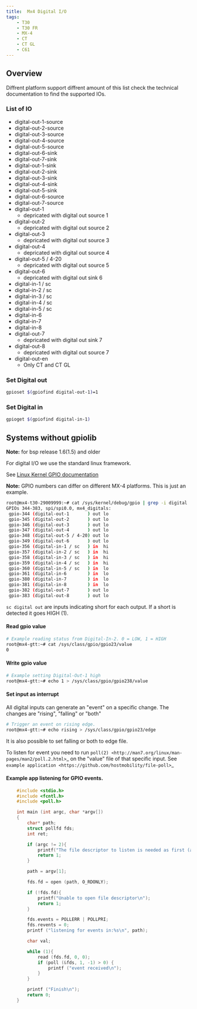 ```yaml
---
title:  Mx4 Digital I/O
tags:
    - T30
    - T30 FR
    - MX-4
    - CT
    - CT GL
    - C61
---
```

## Overview 
Diffrent platform support diffrent amount of this list check the technical documentation to find the supported IOs.

### List of IO
- digital-out-1-source
- digital-out-2-source
- digital-out-3-source
- digital-out-4-source
- digital-out-5-source
- digital-out-6-sink 
- digital-out-7-sink 
- digital-out-1-sink 
- digital-out-2-sink 
- digital-out-3-sink 
- digital-out-4-sink 
- digital-out-5-sink 
- digital-out-6-source
- digital-out-7-source
- digital-out-1
    - depricated with digital out source 1
- digital-out-2
    - depricated with digital out source 2
- digital-out-3
    - depricated with digital out source 3
- digital-out-4
    - depricated with digital out source 4
- digital-out-5 / 4-20
    - depricated with digital out source 5
- digital-out-6
    - depricated with digital out sink 6
- digital-in-1 / sc
- digital-in-2 / sc
- digital-in-3 / sc
- digital-in-4 / sc
- digital-in-5 / sc
- digital-in-6
- digital-in-7
- digital-in-8
- digital-out-7
    - depricated with digital out sink 7
- digital-out-8
    - depricated with digital out source 7
- digital-out-en 
    - Only CT and CT GL

### Set Digital out 
```bash
gpioset $(gpiofind digital-out-1)=1
```

### Set Digital in
```bash
gpioget $(gpiofind digital-in-1)
```

## Systems without gpiolib

**Note:** for bsp release 1.6(1.5) and older

For digital I/O we use the standard linux framework.

See [Linux Kernel GPIO documentation](https://www.kernel.org/doc/Documentation/gpio/)

**Note:** GPIO numbers can differ on different MX-4 platforms. This is just an example.

```bash
root@mx4-t30-29009999:~# cat /sys/kernel/debug/gpio | grep -i digital
GPIOs 344-383, spi/spi0.0, mx4_digitals:
 gpio-344 (digital-out-1       ) out lo
 gpio-345 (digital-out-2       ) out lo
 gpio-346 (digital-out-3       ) out lo
 gpio-347 (digital-out-4       ) out lo
 gpio-348 (digital-out-5 / 4-20) out lo
 gpio-349 (digital-out-6       ) out lo
 gpio-356 (digital-in-1 / sc   ) in  hi
 gpio-357 (digital-in-2 / sc   ) in  hi
 gpio-358 (digital-in-3 / sc   ) in  hi
 gpio-359 (digital-in-4 / sc   ) in  hi
 gpio-360 (digital-in-5 / sc   ) in  lo
 gpio-361 (digital-in-6        ) in  lo
 gpio-380 (digital-in-7        ) in  lo
 gpio-381 (digital-in-8        ) in  lo
 gpio-382 (digital-out-7       ) out lo
 gpio-383 (digital-out-8       ) out lo
```

`sc digital out` are inputs indicating short for each output. If a short is detected it goes HIGH (1).

#### Read gpio value

```bash
# Example reading status from Digital-In-2. 0 = LOW, 1 = HIGH
root@mx4-gtt:~# cat /sys/class/gpio/gpio23/value
0
```

#### Write gpio value

```bash
# Example setting Digital-Out-1 high
root@mx4-gtt:~# echo 1 > /sys/class/gpio/gpio238/value
```

#### Set input as interrupt

All digital inputs can generate an "event" on a specific change. The changes are "rising", "falling" or "both"

```bash
# Trigger an event on rising edge.
root@mx4-gtt:~# echo rising > /sys/class/gpio/gpio23/edge
```

It is also possible to set falling or both to edge file.

To listen for event you need to run `poll(2) <http://man7.org/linux/man-pages/man2/poll.2.html>`_ on the "value" file of that specific input. See `example application <https://github.com/hostmobility/file-poll>`_

#### Example app listening for GPIO events.
```c
	#include <stdio.h>
	#include <fcntl.h>
	#include <poll.h>

	int main (int argc, char *argv[])
	{
		char* path;
		struct pollfd fds;
		int ret;

		if (argc != 2){
			printf("The file descriptor to listen is needed as first (and only) parameter\n");
			return 1;
		}

		path = argv[1];

		fds.fd = open (path, O_RDONLY);

		if (!fds.fd){
			printf("Unable to open file descriptor\n");
			return 1;
		}

		fds.events = POLLERR | POLLPRI;
		fds.revents = 0;
		printf ("listening for events in:%s\n", path);

		char val;

		while (1){
			read (fds.fd, 0, 0);
			if (poll (&fds, 1, -1) > 0) {
				printf ("event received\n");
			}
		}

		printf ("Finish\n");
		return 0;
	}
```